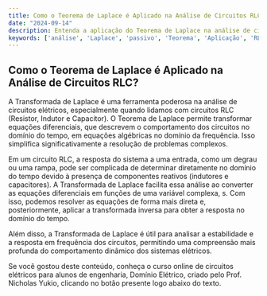 ```yaml
---
title: Como o Teorema de Laplace é Aplicado na Análise de Circuitos RLC?
date: "2024-09-14"
description: Entenda a aplicação do Teorema de Laplace na análise de circuitos RLC e como ele facilita a resolução de problemas complexos.
keywords: ['análise', 'Laplace', 'passivo', 'Teorema', 'Aplicação', 'RLC', 'Rampa']
---
```


## Como o Teorema de Laplace é Aplicado na Análise de Circuitos RLC?

A Transformada de Laplace é uma ferramenta poderosa na análise de circuitos elétricos, especialmente quando lidamos com circuitos RLC (Resistor, Indutor e Capacitor). O Teorema de Laplace permite transformar equações diferenciais, que descrevem o comportamento dos circuitos no domínio do tempo, em equações algébricas no domínio da frequência. Isso simplifica significativamente a resolução de problemas complexos.

Em um circuito RLC, a resposta do sistema a uma entrada, como um degrau ou uma rampa, pode ser complicada de determinar diretamente no domínio do tempo devido à presença de componentes reativos (indutores e capacitores). A Transformada de Laplace facilita essa análise ao converter as equações diferenciais em funções de uma variável complexa, s. Com isso, podemos resolver as equações de forma mais direta e, posteriormente, aplicar a transformada inversa para obter a resposta no domínio do tempo.

Além disso, a Transformada de Laplace é útil para analisar a estabilidade e a resposta em frequência dos circuitos, permitindo uma compreensão mais profunda do comportamento dinâmico dos sistemas elétricos.

Se você gostou deste conteúdo, conheça o curso online de circuitos elétricos para alunos de engenharia, Domínio Elétrico, criado pelo Prof. Nicholas Yukio, clicando no botão presente logo abaixo do texto.